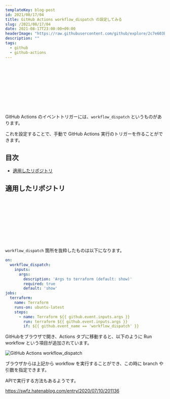 ```yaml
---
templateKey: blog-post
id: 2021/08/17/04
title: GitHub Actions workflow_dispatch の設定してみる
slug: /2021/08/17/04
date: 2021-08-17T23:00:00+09:00
headerImage: "https://raw.githubusercontent.com/github/explore/2c7e603b797535e5ad8b4beb575ab3b7354666e1/topics/actions/actions.png"
description: ""
tags:
  - github
  - github-actions
---
```


<div class="iframely-embed"><div class="iframely-responsive" style="height: 140px; padding-bottom: 0;"><a href="https://docs.github.com/ja/actions/reference/events-that-trigger-workflows" data-iframely-url="//cdn.iframe.ly/ZKkSjSX"></a></div></div><script async src="//cdn.iframe.ly/embed.js" charset="utf-8"></script>

GitHub Actions のイベントトリガーには、`workflow_dispatch` というものがあります。

これを設定することで、手動で GitHub Actions 実行のトリガーを作ることができます。

## 目次
<!-- START doctoc generated TOC please keep comment here to allow auto update -->
<!-- DON'T EDIT THIS SECTION, INSTEAD RE-RUN doctoc TO UPDATE -->


- [適用したリポジトリ](#%E9%81%A9%E7%94%A8%E3%81%97%E3%81%9F%E3%83%AA%E3%83%9D%E3%82%B8%E3%83%88%E3%83%AA)

<!-- END doctoc generated TOC please keep comment here to allow auto update -->

## 適用したリポジトリ

<div class="iframely-embed"><div class="iframely-responsive" style="height: 140px; padding-bottom: 0;"><a href="https://github.com/ymmmtym/terraform-cloud-oci" data-iframely-url="//cdn.iframe.ly/sU4oQq7?card=small"></a></div></div><script async src="//cdn.iframe.ly/embed.js" charset="utf-8"></script>

`workflow_dispatch` 箇所を抜粋したものは以下になります。

```yaml
on:
  workflow_dispatch:
    inputs:
      args:
        description: 'Args to terraform (default: show)'
        required: true
        default: 'show'
jobs:
  terraform:
    name: Terraform
    runs-on: ubuntu-latest
    steps:
      - name: Terraform ${{ github.event.inputs.args }}
        run: terraform ${{ github.event.inputs.args }}
        if: ${{ github.event_name == 'workflow_dispatch' }}
```

GitHubをブラウザで開き、Actions タブに移動すると、以下のように Run workflow という項目が追加されています。

![GitHub Actions workflow_dispatch](https://i.imgur.com/x4KnxB5.png)

ブラウザからは上記から workflow を実行することができ、この時に branch や引数を指定できます。

APIで実行する方法もあるようです。

https://swfz.hatenablog.com/entry/2020/07/10/201136
